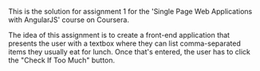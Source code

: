 This is the solution for assignment 1 for the 'Single Page Web Applications with AngularJS' course on Coursera. 

The idea of this assignment is to create a front-end application that presents the user with a textbox where they can list comma-separated items they usually eat for lunch. Once that's entered, the user has to click the "Check If Too Much" button.
